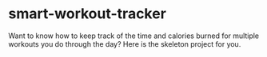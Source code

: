 # smart-workout-tracker
Want to know how to keep track of the time and calories burned for multiple workouts you do through the day? Here is the skeleton project for you.
